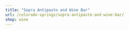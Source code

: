 ```yaml
---
title: "Sopra Antipasto and Wine Bar"
url: /colorado-springs/sopra-antipasto-and-wine-bar/
shop: wine
---
```

